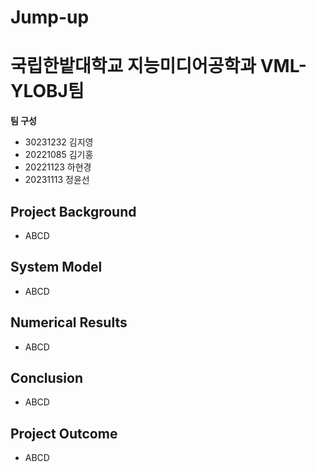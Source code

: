 # Jump-up
# 국립한밭대학교 지능미디어공학과 VML-YLOBJ팀

**팀 구성**
- 30231232 김지영
- 20221085 김기홍
- 20221123 하현경
- 20231113 정윤선

## Project Background
- ABCD

## System Model
- ABCD

## Numerical Results
- ABCD

## Conclusion
- ABCD

## Project Outcome
- ABCD
